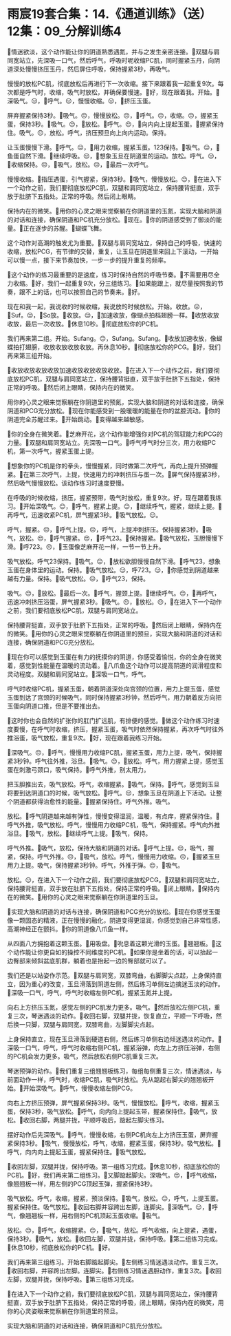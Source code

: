 # 雨宸19套合集：14.《通道训练》（送）12集：09_分解训练4

🎼情迷欲淡，这个动作能让你的阴道熟悉遇氮，并与之发生亲密连接。🎼双腿与肩同宽站立，先深吸一口气，然后呼气，呼吸时呢收缩PC肌，同时握紧玉丹，向阴道深处慢慢挤压玉丹，然后屏住呼吸，保持握紧3秒，再吸气。

慢慢的放松PC肌，彻底放松后再进行下一次收缩。接下来跟着我一起重复9次。每次都是呼气时，收缩，吸气时放松，并确保要慢速。🎼好，现在跟着我。开始。🎼深吸气。😔，🎼呼气。😔，慢慢收缩。😔，🎼挤压玉蛋。

屏弃握紧保持3秒。🎼吸气。😔，慢慢放松。😔，🎼呼气。😔，收缩。😔，握紧玉蛋，保持3秒。🎼吸气。😔，🎼放松。🎼呼气。😔，🎼向内向上提起玉蛋。🎼握紧保持住。吸气。😔，放松。呼气，挤压预旦向上向内运动。保持。

让玉蛋慢慢下滑。🎼呼气。😔，🎼用力收缩，握紧玉蛋。123保持。🎼吸气。😔，🎼鱼蛋自然下滑。🎼继续呼吸。😔，🎼想象玉旦在阴道里的运动。放松。呼气。😔，🎼收缩保持。😔，🎼吸气，放松。😔，🎼最后一次呼气。

慢慢收缩。🎼指压遇蛋，引气握紧，保持3秒。🎼吸气，慢慢放松。😔，🎼在进入下一个动作之前，我们要彻底放松PC肌，双腿和肩同宽站立，保持腰背挺直，双手放于肚脐下五指处。正常的呼吸。然后闭上眼睛。

保持内在的微笑。🎼用你的心灵之眼来觉察躺在你阴道里的玉氮，实现大脑和阴道的对话和连接，确保阴道和PC机充分放松。🎼现在。🎼你的阴道感受到了御淡的能量。🎼正在逐步的苏醒。🎼蝴蝶飞舞。

这个动作对高潮的触发尤为重要。🎼双腿与肩同宽站立，保持自己的呼吸，快速的收缩，放松PCG，有节律的交替，重复，让玉旦在阴道里来回上下滚动，一开始可以慢一点，接下来节奏加快，一步一步的提升重复的频率。

🎼这个动作的练习最重要的是速度，练习时保持自然的呼吸节奏。🎼不需要用尽全力收缩。🎼好，我们一起重复9次，分三组练习。🎼如果能跟上，就尽量按照我的节奏，跟不上的话，也可以按照自己的节奏来。🎼好。

现在和我一起，我说收的时候收缩，我说放的时候放松。开始。收放。😔，🎼Suf。😔，🎼So放。🎼收放。😔，🎼加速收放，像蝴点拍档翅膀一样。🎼收放收放收放，最后一次收放。🎼休息10秒。🎼彻底放松你的PC机。

我们再来第二组。开始。Sufang。😔，Sufang。Sufang。🎼收放加速收放，像蝴蝶拍打翅膀，收放收放收放收放。再休息10秒。🎼彻底放松你的PCG。🎼好，我们再来第三组开始。

🎼收放收放收放收放加速收放收放收放收放。🎼在进入下一个动作之前，我们要彻底放松PC肌，双腿与肩同宽站立，保持腰背挺直，双手放于肚脐下五指处，保持正常的呼吸。🎼然后闭上眼睛，保持内在的微笑。

用你的心灵之眼来觉察躺在你阴道里的预氮，实现大脑和阴道的对话和连接，确保阴道和PCG充分放松。🎼现在你能感受到一股暖暖的能量在你的盆腔流动。🎼你的阴道完全苏醒过来。🎼开始跳动。🎼变得越来越敏感。

🎼你的全身在微笑着。🎼芝麻开花，这个动作能增强你对PC机的驾驭能力和PCG的力量。🎼双腿和肩同宽站立。先深吸一口气。🎼呼气呼气时分三次，用力收缩PC机，第一次呼气，握紧玉蛋上提。

🎼想象你的PC机是你的拳头，慢慢握紧，同时做第二次呼气，再向上提升预弹握紧。🎼在第三次呼气，上提，快速用力的冲刺挤压与蛋一次。🎼屏气保持握紧3秒，然后吸气慢慢放松。该动作练习时速度要慢。

在呼吸的时候收缩，挤压，握紧预带，吸气时放松，重复9次。好，现在跟着我练习。🎼开始深吸气。😔，🎼呼气，握紧上提。😔，🎼继续呼气，握紧，继续上提。🎼再呼气，迅速收紧PC机，屏气握紧3秒。🎼吸气放松。😔。

呼气，握紧。😔，🎼呼气上提。😔，呼气，上提冲刺挤压。保持握紧3秒。🎼吸气，放松。😔，🎼呼气握紧。😔，🎼呼气23。🎼保持握紧。🎼吸气放松，玉胆慢慢下滑。🎼呼723。😔，🎼玉蛋像芝麻开花一样，一节一节上升。

吸气放松。呼气23保持。🎼吸气。😔，🎼放松欲胆慢慢自然下滑。🎼呼气23，想象玉蛋在身体里的运动。保持。🎼吸气放松。😔，呼723。😔，🎼你感觉到阴道越来越有力量。保持。🎼吸气放松。😔，🎼呼气23，保持。

吸气。😔，🎼放松。🎼最后一次。🎼呼气，握颈上提。🎼继续呼气。😔，🎼再呼气，迅速冲刺挤压浴蛋，屏气握紧3秒。🎼吸气。😔，🎼放松。😔，🎼在进入下一个动作之前，我们要彻底放松PC肌，双腿与肩同宽站立。

保持腰背挺直，双手放于肚脐下五指处，正常的呼吸。🎼然后闭上眼睛，保持内在的微笑。🎼用你的心灵之眼来觉察躺在你阴道里的预旦，实现大脑和阴道的对话和连接，确保阴道和PCG充分放松。

🎼现在你可以感觉到玉蛋在有力的抚摸你的阴道，你感受着愉悦，你的全身在微笑着，感觉到性能量在温暖的流动着。🎼八爪鱼这个动作可以提高阴道的润滑程度和灵动程度。双腿和肩同宽站立。🎼深吸一口气，呼气。

呼气时收缩PC机，握紧玉蛋，朝着阴道深处向宫颈的位置，用力上提玉蛋，感觉玉蛋到达了宫颈的时候吸气，同时保持握紧3秒钟，然后呼气，用力朝着反方向把玉蛋向阴道口推，但是不要推出去。

🎼这时你也会自然的扩张你的肛门扩远肌，有排便的感觉。🎼做这个动作练习时速度要慢，在呼气时收缩，挤压，握紧玉蛋，吸气时依然保持握紧，再次呼气时往外推浴蛋，吸气放松，重复9次。🎼好，现在跟着我练习开始。

🎼深吸气。😔，🎼呼气，慢慢用力收缩PC肌，握紧玉蛋，用力上提，吸气，保持握紧3秒钟。呼气往外推，浴旦。🎼吸气。😔，🎼放松。呼气，用力握紧上提，感觉玉蛋在刺激弓颈口，吸气保持。🎼呼气外推，别太用力。

把玉胆推出去，吸气放松。呼气，收缩握紧。🎼吸气，保持。🎼呼气，感觉到玉旦将要到达阴道口的时候，吸气放松。🎼呼气。😔，想象玉旦在阴道上下活动。让整个阴道都获得治愈性的能量。🎼握紧保持住。呼气外推。吸气。

放松。🎼呼气阴道越来越有弹性，慢慢变得湿润，温暖，有点痒，握紧保持住。🎼呼气外推，吸气放松。呼气，慢慢用力收缩PC机，吸气，保持握紧。呼气向外推浴旦。🎼吸气，放松。🎼继续呼气上提。🎼吸气，保持。

呼气外推。🎼吸气，放松，保持大脑和阴道的对话。🎼呼气上提。😔，吸气，握紧，保持。呼气外推。😔，🎼吸气，放松。呼气，慢慢用力收缩。😔，🎼握紧玉旦用力上提。吸气，保持握紧3秒钟。呼气，外推于弹。😔，🎼吸气。

放松。😔，在进入下一个动作之前，我们要彻底放松PCG。🎼双腿和肩同宽站立，保持腰背挺直，双手放在肚脐下五指处，保持正常的呼吸。🎼闭上眼睛。🎼保持内在的微笑。🎼用你的心灵之眼来觉察躺在你阴道里的玉旦。

🎼实现大脑和阴道的对话与连接，确保阴道和PCG充分的放松。🎼现在你感觉玉蛋像一颗固态的精液，正在慢慢的融化，阴道变得更湿润，你感觉到自己非常性感，高潮神经正在颤抖。🎼你的阴道像八爪鱼一样。

从四面八方拥抱着这颗玉蛋。🎼用吸盘。🎼吮息着这颗光滑的玉蛋。🎼翘翘板。🎼这个动作能让你更自如的操控不同维度的PC机。🎼如果你是坐着的话，可以抬起一边臀部来倾斜盆底肌群，躺着也是抬起一边的臀部就可以了。

我们还是以站姿作示范。🎼双腿与肩同宽，双膝弯曲，右脚脚尖点起，上身保持直立，因为重心的改变，玉旦滑落到阴道左侧，然后练习单侧左边擒迷玉淡的动作。🎼深吸一口气，呼气，呼气时收缩左侧PC机，握紧玉氮并上提。

向右上方挤压玉氮，感觉左侧的PC肌发力更多。吸气。🎼然后放松左侧PC机，重复三次，琴迷遇淡的动作。🎼收回右脚，双腿并拢，恢复直立，平顺一下呼吸，然后换一只脚，双腿与肩同宽，双膝弯曲，左脚脚尖点起。

上身保持直立，现在玉旦滑落到硬道右侧，然后练习单侧右边倾迷遇淡的动作。🎼深吸一口气，呼气，呼气时收缩右侧PC机，握紧浴弹，向左上方挤压浴弹，右侧的PC机会发力更多。吸气，然后放松右侧PC肌重复三次。

琴迷预弹的动作。🎼我们重复三组翘翘板练习，每组每侧重复三次，情迷遇淡，与前面动作一样，呼气时，收缩PC肌，吸气时放松。先从踮起右脚尖的翘翘板开始。🎼开始深吸气。🎼呼气，慢慢收缩左侧PCG。

向右上方挤压预弹，屏气握紧保持3秒。吸气，慢慢放松。🎼呼气，收缩，握紧玉蛋，保持3秒，吸气放松。🎼呼气，向内向上提起玉带，握紧保持住。🎼吸气，放松。🎼收回右脚，两腿并拢，平顺呼吸后，踮起左脚尖练习。

摆好动作后先深吸气。🎼呼气，慢慢收缩，右侧PC机向左上方挤压玉蛋，屏弃握紧保持3秒。🎼吸气，慢慢放松，呼气，收缩，握紧玉蛋，保持3秒。吸气放松。🎼呼气，向内向上提起玉蛋，握紧保持住。🎼吸气放松。

🎼收回左脚，双腿并拢，保持呼吸。第一组练习完成。🎼休息10秒，彻底放松你的PC机。🎼好，我们再来第二组练习。🎼又脚踮起脚尖。深吸气。😔，🎼呼气收缩，像翘翘板一样，用左侧的PCG顶起玉弹，握紧保持3秒。

吸气放松。呼气，收缩，握紧，预淡保持。🎼吸气，放松。😔，呼气，上提玉蛋。握紧保持住。吸气放松。🎼收回右脚并容跨出左脚，连脚尖。🎼深吸气。😔，🎼呼气，像翘翘板一样，用右侧的PC机顶起玉蛋收缩。🎼吸气。

放松。😔，🎼呼气，收缩握紧。😔，🎼吸气，放松。呼气收缩，向上提紧，遇蛋，保持3秒。🎼吸气，放松。🎼收回左脚，双腿并拢，保持呼吸。🎼第二组练习完成。🎼休息10秒，彻底放松你的PC机。🎼好。

我们再来第三组练习。开始右脚踮起脚尖。🎼左侧练习情迷遇淡动作。重复三次。🎼收回右脚，并容跨出左脚。连脚尖。🎼右侧练习情迷遇胆动作，重复3次。🎼收回左脚，双腿并拢，保持呼吸。🎼第三组练习完成。

🎼在进入下一个动作之前，我们要彻底放松PC肌，双腿与肩同宽站立，保持腰背挺直，双手放于肚脐下五指处，保持正常的呼吸，闭上眼睛，保持内在的微笑，用你的心灵姿眼来觉察躺在你阴道里的预旦。

实现大脑和阴道的对话和连接，确保阴道和PC肌充分放松。